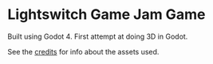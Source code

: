 # Lightswitch Game Jam Game

Built using Godot 4. First attempt at doing 3D in Godot.

See the [credits](CREDITS.md) for info about the assets used.

